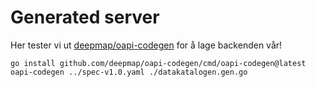 Generated server
================

Her tester vi ut [deepmap/oapi-codegen](https://github.com/deepmap/oapi-codegen) for å lage backenden vår!

```
go install github.com/deepmap/oapi-codegen/cmd/oapi-codegen@latest
oapi-codegen ../spec-v1.0.yaml ./datakatalogen.gen.go
```
